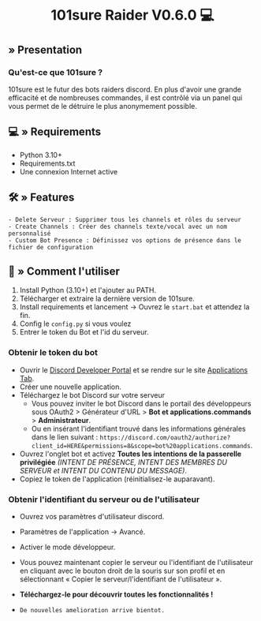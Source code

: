 <div align="center">

# 101sure Raider V0.6.0 💻 
</div>

## <a id="Presentation"></a> » Presentation
### Qu'est-ce que 101sure ? 
101sure est le futur des bots raiders discord. En plus d'avoir une grande efficacité et de nombreuses commandes, il est contrôlé via un panel qui vous permet de le détruire le plus anonymement possible.

## <a id="Requirements"></a>💻 » Requirements
- Python 3.10+
- Requirements.txt
- Une connexion Internet active

## <a id="Features"></a>🛠 » Features
```
- Delete Serveur : Supprimer tous les channels et rôles du serveur
- Create Channels : Créer des channels texte/vocal avec un nom personnalisé
- Custom Bot Presence : Définissez vos options de présence dans le fichier de configuration
```

## <a id="Comment l'utiliser"></a>📜 » Comment l'utiliser
1. Install Python (3.10+) et l'ajouter au PATH.
2. Télécharger et extraire la dernière version de 101sure.
3. Install requirements et lancement → Ouvrez le `start.bat` et attendez la fin.
4. Config le `config.py` si vous voulez
6. Entrer le token du Bot et l'id du serveur.

### Obtenir le token du bot
   - Ouvrir le [Discord Developer Portal](https://discord.com/developers/) et se rendre sur le site [Applications Tab](https://discord.com/developers/applications).
   - Créer une nouvelle application.
   - Téléchargez le bot Discord sur votre serveur
      - Vous pouvez inviter le bot Discord dans le portail des développeurs sous OAuth2 > Générateur d'URL > **Bot et applications.commands** > **Administrateur**.
      - Ou en insérant l'identifiant trouvé dans les informations générales dans le lien suivant : `https://discord.com/oauth2/authorize?client_id=HERE&permissions=8&scope=bot%20applications.commands`.
   - Ouvrez l'onglet bot et activez **Toutes les intentions de la passerelle privilégiée** *(INTENT DE PRÉSENCE, INTENT DES MEMBRES DU SERVEUR et INTENT DU CONTENU DU MESSAGE)*.
   - Copiez le token de l'application (réinitialisez-le auparavant).
     
   ### Obtenir l'identifiant du serveur ou de l'utilisateur
   - Ouvrez vos paramètres d'utilisateur discord.
   - Paramètres de l'application → Avancé.
   - Activer le mode développeur.
   - Vous pouvez maintenant copier le serveur ou l'identifiant de l'utilisateur en cliquant avec le bouton droit de la souris sur son profil et en sélectionnant « Copier le serveur/l'identifiant de l'utilisateur ».

   - **Téléchargez-le pour découvrir toutes les fonctionnalités !**
   - `De nouvelles amelioration arrive bientot.`

